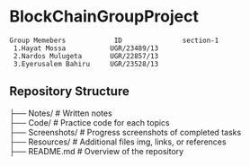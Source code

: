 # BlockChainGroupProject
    Group Memebers            ID               section-1
     1.Hayat Mossa           UGR/23489/13
     2.Nardos Mulugeta       UGR/22857/13
     3.Eyerusalem Bahiru     UGR/23528/13


## Repository Structure

├── Notes/         # Written notes  
├── Code/          # Practice code for each topics  
├── Screenshots/   # Progress screenshots of completed tasks  
├── Resources/     # Additional files img, links, or references  
├── README.md      # Overview of the repository  
